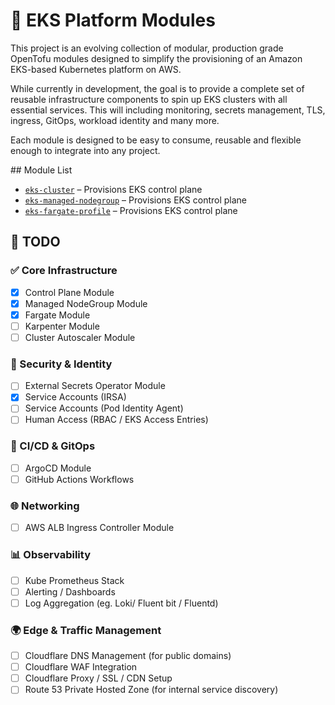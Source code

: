 # 🧱 EKS Platform Modules

This project is an evolving collection of modular, production grade OpenTofu modules designed to simplify the provisioning of an Amazon EKS-based Kubernetes platform on AWS.

While currently in development, the goal is to provide a complete set of reusable infrastructure components to spin up EKS clusters with all essential services. This will including monitoring, secrets management, TLS, ingress, GitOps, workload identity and many more.

Each module is designed to be easy to consume, reusable and flexible enough to integrate into any project.


## Module List 

- [`eks-cluster`](./modules/eks-cluster) – Provisions EKS control plane
- [`eks-managed-nodegroup`](./modules/eks-managed-nodegroup) – Provisions EKS control plane
- [`eks-fargate-profile`](./modules/eks-fargate-profile) – Provisions EKS control plane


## 🚀 TODO

### ✅ Core Infrastructure
- [x] Control Plane Module  
- [x] Managed NodeGroup Module  
- [x] Fargate Module  
- [ ] Karpenter Module  
- [ ] Cluster Autoscaler Module

### 🔐 Security & Identity
- [ ] External Secrets Operator Module  
- [x] Service Accounts (IRSA)  
- [ ] Service Accounts (Pod Identity Agent)  
- [ ] Human Access (RBAC / EKS Access Entries)

### 🔄 CI/CD & GitOps
- [ ] ArgoCD Module  
- [ ] GitHub Actions Workflows 

### 🌐 Networking
- [ ] AWS ALB Ingress Controller Module 

### 📊 Observability 
- [ ] Kube Prometheus Stack 
- [ ] Alerting / Dashboards 
- [ ] Log Aggregation (eg. Loki/ Fluent bit / Fluentd)

### 🌍 Edge & Traffic Management
- [ ] Cloudflare DNS Management (for public domains)
- [ ] Cloudflare WAF Integration
- [ ] Cloudflare Proxy / SSL / CDN Setup
- [ ] Route 53 Private Hosted Zone (for internal service discovery)